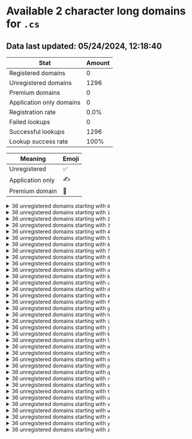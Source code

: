 # Available 2 character long domains for `.cs`

## Data last updated: 05/24/2024, 12:18:40

|Stat|Amount|
|--|--|
|Registered domains|0|
|Unregistered domains|1296|
|Premium domains|0|
|Application only domains|0|
|Registration rate|0.0%|
|Failed lookups|0|
|Successful lookups|1296|
|Lookup success rate|100%|


|Meaning|Emoji|
|--|--|
|Unregistered|:white_check_mark:|
|Application only|:writing_hand:|
|Premium domain|:gem:|

<details>
<summary>36 unregistered domains starting with <bold><code>0</code></bold></summary>

|Type|Domain|
|--|--|
|:white_check_mark:|`00.cs`|
|:white_check_mark:|`01.cs`|
|:white_check_mark:|`02.cs`|
|:white_check_mark:|`03.cs`|
|:white_check_mark:|`04.cs`|
|:white_check_mark:|`05.cs`|
|:white_check_mark:|`06.cs`|
|:white_check_mark:|`07.cs`|
|:white_check_mark:|`08.cs`|
|:white_check_mark:|`09.cs`|
|:white_check_mark:|`0a.cs`|
|:white_check_mark:|`0b.cs`|
|:white_check_mark:|`0c.cs`|
|:white_check_mark:|`0d.cs`|
|:white_check_mark:|`0e.cs`|
|:white_check_mark:|`0f.cs`|
|:white_check_mark:|`0g.cs`|
|:white_check_mark:|`0h.cs`|
|:white_check_mark:|`0i.cs`|
|:white_check_mark:|`0j.cs`|
|:white_check_mark:|`0k.cs`|
|:white_check_mark:|`0l.cs`|
|:white_check_mark:|`0m.cs`|
|:white_check_mark:|`0n.cs`|
|:white_check_mark:|`0o.cs`|
|:white_check_mark:|`0p.cs`|
|:white_check_mark:|`0q.cs`|
|:white_check_mark:|`0r.cs`|
|:white_check_mark:|`0s.cs`|
|:white_check_mark:|`0t.cs`|
|:white_check_mark:|`0u.cs`|
|:white_check_mark:|`0v.cs`|
|:white_check_mark:|`0w.cs`|
|:white_check_mark:|`0x.cs`|
|:white_check_mark:|`0y.cs`|
|:white_check_mark:|`0z.cs`|
</details>
<details>
<summary>36 unregistered domains starting with <bold><code>1</code></bold></summary>

|Type|Domain|
|--|--|
|:white_check_mark:|`10.cs`|
|:white_check_mark:|`11.cs`|
|:white_check_mark:|`12.cs`|
|:white_check_mark:|`13.cs`|
|:white_check_mark:|`14.cs`|
|:white_check_mark:|`15.cs`|
|:white_check_mark:|`16.cs`|
|:white_check_mark:|`17.cs`|
|:white_check_mark:|`18.cs`|
|:white_check_mark:|`19.cs`|
|:white_check_mark:|`1a.cs`|
|:white_check_mark:|`1b.cs`|
|:white_check_mark:|`1c.cs`|
|:white_check_mark:|`1d.cs`|
|:white_check_mark:|`1e.cs`|
|:white_check_mark:|`1f.cs`|
|:white_check_mark:|`1g.cs`|
|:white_check_mark:|`1h.cs`|
|:white_check_mark:|`1i.cs`|
|:white_check_mark:|`1j.cs`|
|:white_check_mark:|`1k.cs`|
|:white_check_mark:|`1l.cs`|
|:white_check_mark:|`1m.cs`|
|:white_check_mark:|`1n.cs`|
|:white_check_mark:|`1o.cs`|
|:white_check_mark:|`1p.cs`|
|:white_check_mark:|`1q.cs`|
|:white_check_mark:|`1r.cs`|
|:white_check_mark:|`1s.cs`|
|:white_check_mark:|`1t.cs`|
|:white_check_mark:|`1u.cs`|
|:white_check_mark:|`1v.cs`|
|:white_check_mark:|`1w.cs`|
|:white_check_mark:|`1x.cs`|
|:white_check_mark:|`1y.cs`|
|:white_check_mark:|`1z.cs`|
</details>
<details>
<summary>36 unregistered domains starting with <bold><code>2</code></bold></summary>

|Type|Domain|
|--|--|
|:white_check_mark:|`20.cs`|
|:white_check_mark:|`21.cs`|
|:white_check_mark:|`22.cs`|
|:white_check_mark:|`23.cs`|
|:white_check_mark:|`24.cs`|
|:white_check_mark:|`25.cs`|
|:white_check_mark:|`26.cs`|
|:white_check_mark:|`27.cs`|
|:white_check_mark:|`28.cs`|
|:white_check_mark:|`29.cs`|
|:white_check_mark:|`2a.cs`|
|:white_check_mark:|`2b.cs`|
|:white_check_mark:|`2c.cs`|
|:white_check_mark:|`2d.cs`|
|:white_check_mark:|`2e.cs`|
|:white_check_mark:|`2f.cs`|
|:white_check_mark:|`2g.cs`|
|:white_check_mark:|`2h.cs`|
|:white_check_mark:|`2i.cs`|
|:white_check_mark:|`2j.cs`|
|:white_check_mark:|`2k.cs`|
|:white_check_mark:|`2l.cs`|
|:white_check_mark:|`2m.cs`|
|:white_check_mark:|`2n.cs`|
|:white_check_mark:|`2o.cs`|
|:white_check_mark:|`2p.cs`|
|:white_check_mark:|`2q.cs`|
|:white_check_mark:|`2r.cs`|
|:white_check_mark:|`2s.cs`|
|:white_check_mark:|`2t.cs`|
|:white_check_mark:|`2u.cs`|
|:white_check_mark:|`2v.cs`|
|:white_check_mark:|`2w.cs`|
|:white_check_mark:|`2x.cs`|
|:white_check_mark:|`2y.cs`|
|:white_check_mark:|`2z.cs`|
</details>
<details>
<summary>36 unregistered domains starting with <bold><code>3</code></bold></summary>

|Type|Domain|
|--|--|
|:white_check_mark:|`30.cs`|
|:white_check_mark:|`31.cs`|
|:white_check_mark:|`32.cs`|
|:white_check_mark:|`33.cs`|
|:white_check_mark:|`34.cs`|
|:white_check_mark:|`35.cs`|
|:white_check_mark:|`36.cs`|
|:white_check_mark:|`37.cs`|
|:white_check_mark:|`38.cs`|
|:white_check_mark:|`39.cs`|
|:white_check_mark:|`3a.cs`|
|:white_check_mark:|`3b.cs`|
|:white_check_mark:|`3c.cs`|
|:white_check_mark:|`3d.cs`|
|:white_check_mark:|`3e.cs`|
|:white_check_mark:|`3f.cs`|
|:white_check_mark:|`3g.cs`|
|:white_check_mark:|`3h.cs`|
|:white_check_mark:|`3i.cs`|
|:white_check_mark:|`3j.cs`|
|:white_check_mark:|`3k.cs`|
|:white_check_mark:|`3l.cs`|
|:white_check_mark:|`3m.cs`|
|:white_check_mark:|`3n.cs`|
|:white_check_mark:|`3o.cs`|
|:white_check_mark:|`3p.cs`|
|:white_check_mark:|`3q.cs`|
|:white_check_mark:|`3r.cs`|
|:white_check_mark:|`3s.cs`|
|:white_check_mark:|`3t.cs`|
|:white_check_mark:|`3u.cs`|
|:white_check_mark:|`3v.cs`|
|:white_check_mark:|`3w.cs`|
|:white_check_mark:|`3x.cs`|
|:white_check_mark:|`3y.cs`|
|:white_check_mark:|`3z.cs`|
</details>
<details>
<summary>36 unregistered domains starting with <bold><code>4</code></bold></summary>

|Type|Domain|
|--|--|
|:white_check_mark:|`40.cs`|
|:white_check_mark:|`41.cs`|
|:white_check_mark:|`42.cs`|
|:white_check_mark:|`43.cs`|
|:white_check_mark:|`44.cs`|
|:white_check_mark:|`45.cs`|
|:white_check_mark:|`46.cs`|
|:white_check_mark:|`47.cs`|
|:white_check_mark:|`48.cs`|
|:white_check_mark:|`49.cs`|
|:white_check_mark:|`4a.cs`|
|:white_check_mark:|`4b.cs`|
|:white_check_mark:|`4c.cs`|
|:white_check_mark:|`4d.cs`|
|:white_check_mark:|`4e.cs`|
|:white_check_mark:|`4f.cs`|
|:white_check_mark:|`4g.cs`|
|:white_check_mark:|`4h.cs`|
|:white_check_mark:|`4i.cs`|
|:white_check_mark:|`4j.cs`|
|:white_check_mark:|`4k.cs`|
|:white_check_mark:|`4l.cs`|
|:white_check_mark:|`4m.cs`|
|:white_check_mark:|`4n.cs`|
|:white_check_mark:|`4o.cs`|
|:white_check_mark:|`4p.cs`|
|:white_check_mark:|`4q.cs`|
|:white_check_mark:|`4r.cs`|
|:white_check_mark:|`4s.cs`|
|:white_check_mark:|`4t.cs`|
|:white_check_mark:|`4u.cs`|
|:white_check_mark:|`4v.cs`|
|:white_check_mark:|`4w.cs`|
|:white_check_mark:|`4x.cs`|
|:white_check_mark:|`4y.cs`|
|:white_check_mark:|`4z.cs`|
</details>
<details>
<summary>36 unregistered domains starting with <bold><code>5</code></bold></summary>

|Type|Domain|
|--|--|
|:white_check_mark:|`50.cs`|
|:white_check_mark:|`51.cs`|
|:white_check_mark:|`52.cs`|
|:white_check_mark:|`53.cs`|
|:white_check_mark:|`54.cs`|
|:white_check_mark:|`55.cs`|
|:white_check_mark:|`56.cs`|
|:white_check_mark:|`57.cs`|
|:white_check_mark:|`58.cs`|
|:white_check_mark:|`59.cs`|
|:white_check_mark:|`5a.cs`|
|:white_check_mark:|`5b.cs`|
|:white_check_mark:|`5c.cs`|
|:white_check_mark:|`5d.cs`|
|:white_check_mark:|`5e.cs`|
|:white_check_mark:|`5f.cs`|
|:white_check_mark:|`5g.cs`|
|:white_check_mark:|`5h.cs`|
|:white_check_mark:|`5i.cs`|
|:white_check_mark:|`5j.cs`|
|:white_check_mark:|`5k.cs`|
|:white_check_mark:|`5l.cs`|
|:white_check_mark:|`5m.cs`|
|:white_check_mark:|`5n.cs`|
|:white_check_mark:|`5o.cs`|
|:white_check_mark:|`5p.cs`|
|:white_check_mark:|`5q.cs`|
|:white_check_mark:|`5r.cs`|
|:white_check_mark:|`5s.cs`|
|:white_check_mark:|`5t.cs`|
|:white_check_mark:|`5u.cs`|
|:white_check_mark:|`5v.cs`|
|:white_check_mark:|`5w.cs`|
|:white_check_mark:|`5x.cs`|
|:white_check_mark:|`5y.cs`|
|:white_check_mark:|`5z.cs`|
</details>
<details>
<summary>36 unregistered domains starting with <bold><code>6</code></bold></summary>

|Type|Domain|
|--|--|
|:white_check_mark:|`60.cs`|
|:white_check_mark:|`61.cs`|
|:white_check_mark:|`62.cs`|
|:white_check_mark:|`63.cs`|
|:white_check_mark:|`64.cs`|
|:white_check_mark:|`65.cs`|
|:white_check_mark:|`66.cs`|
|:white_check_mark:|`67.cs`|
|:white_check_mark:|`68.cs`|
|:white_check_mark:|`69.cs`|
|:white_check_mark:|`6a.cs`|
|:white_check_mark:|`6b.cs`|
|:white_check_mark:|`6c.cs`|
|:white_check_mark:|`6d.cs`|
|:white_check_mark:|`6e.cs`|
|:white_check_mark:|`6f.cs`|
|:white_check_mark:|`6g.cs`|
|:white_check_mark:|`6h.cs`|
|:white_check_mark:|`6i.cs`|
|:white_check_mark:|`6j.cs`|
|:white_check_mark:|`6k.cs`|
|:white_check_mark:|`6l.cs`|
|:white_check_mark:|`6m.cs`|
|:white_check_mark:|`6n.cs`|
|:white_check_mark:|`6o.cs`|
|:white_check_mark:|`6p.cs`|
|:white_check_mark:|`6q.cs`|
|:white_check_mark:|`6r.cs`|
|:white_check_mark:|`6s.cs`|
|:white_check_mark:|`6t.cs`|
|:white_check_mark:|`6u.cs`|
|:white_check_mark:|`6v.cs`|
|:white_check_mark:|`6w.cs`|
|:white_check_mark:|`6x.cs`|
|:white_check_mark:|`6y.cs`|
|:white_check_mark:|`6z.cs`|
</details>
<details>
<summary>36 unregistered domains starting with <bold><code>7</code></bold></summary>

|Type|Domain|
|--|--|
|:white_check_mark:|`70.cs`|
|:white_check_mark:|`71.cs`|
|:white_check_mark:|`72.cs`|
|:white_check_mark:|`73.cs`|
|:white_check_mark:|`74.cs`|
|:white_check_mark:|`75.cs`|
|:white_check_mark:|`76.cs`|
|:white_check_mark:|`77.cs`|
|:white_check_mark:|`78.cs`|
|:white_check_mark:|`79.cs`|
|:white_check_mark:|`7a.cs`|
|:white_check_mark:|`7b.cs`|
|:white_check_mark:|`7c.cs`|
|:white_check_mark:|`7d.cs`|
|:white_check_mark:|`7e.cs`|
|:white_check_mark:|`7f.cs`|
|:white_check_mark:|`7g.cs`|
|:white_check_mark:|`7h.cs`|
|:white_check_mark:|`7i.cs`|
|:white_check_mark:|`7j.cs`|
|:white_check_mark:|`7k.cs`|
|:white_check_mark:|`7l.cs`|
|:white_check_mark:|`7m.cs`|
|:white_check_mark:|`7n.cs`|
|:white_check_mark:|`7o.cs`|
|:white_check_mark:|`7p.cs`|
|:white_check_mark:|`7q.cs`|
|:white_check_mark:|`7r.cs`|
|:white_check_mark:|`7s.cs`|
|:white_check_mark:|`7t.cs`|
|:white_check_mark:|`7u.cs`|
|:white_check_mark:|`7v.cs`|
|:white_check_mark:|`7w.cs`|
|:white_check_mark:|`7x.cs`|
|:white_check_mark:|`7y.cs`|
|:white_check_mark:|`7z.cs`|
</details>
<details>
<summary>36 unregistered domains starting with <bold><code>8</code></bold></summary>

|Type|Domain|
|--|--|
|:white_check_mark:|`80.cs`|
|:white_check_mark:|`81.cs`|
|:white_check_mark:|`82.cs`|
|:white_check_mark:|`83.cs`|
|:white_check_mark:|`84.cs`|
|:white_check_mark:|`85.cs`|
|:white_check_mark:|`86.cs`|
|:white_check_mark:|`87.cs`|
|:white_check_mark:|`88.cs`|
|:white_check_mark:|`89.cs`|
|:white_check_mark:|`8a.cs`|
|:white_check_mark:|`8b.cs`|
|:white_check_mark:|`8c.cs`|
|:white_check_mark:|`8d.cs`|
|:white_check_mark:|`8e.cs`|
|:white_check_mark:|`8f.cs`|
|:white_check_mark:|`8g.cs`|
|:white_check_mark:|`8h.cs`|
|:white_check_mark:|`8i.cs`|
|:white_check_mark:|`8j.cs`|
|:white_check_mark:|`8k.cs`|
|:white_check_mark:|`8l.cs`|
|:white_check_mark:|`8m.cs`|
|:white_check_mark:|`8n.cs`|
|:white_check_mark:|`8o.cs`|
|:white_check_mark:|`8p.cs`|
|:white_check_mark:|`8q.cs`|
|:white_check_mark:|`8r.cs`|
|:white_check_mark:|`8s.cs`|
|:white_check_mark:|`8t.cs`|
|:white_check_mark:|`8u.cs`|
|:white_check_mark:|`8v.cs`|
|:white_check_mark:|`8w.cs`|
|:white_check_mark:|`8x.cs`|
|:white_check_mark:|`8y.cs`|
|:white_check_mark:|`8z.cs`|
</details>
<details>
<summary>36 unregistered domains starting with <bold><code>9</code></bold></summary>

|Type|Domain|
|--|--|
|:white_check_mark:|`90.cs`|
|:white_check_mark:|`91.cs`|
|:white_check_mark:|`92.cs`|
|:white_check_mark:|`93.cs`|
|:white_check_mark:|`94.cs`|
|:white_check_mark:|`95.cs`|
|:white_check_mark:|`96.cs`|
|:white_check_mark:|`97.cs`|
|:white_check_mark:|`98.cs`|
|:white_check_mark:|`99.cs`|
|:white_check_mark:|`9a.cs`|
|:white_check_mark:|`9b.cs`|
|:white_check_mark:|`9c.cs`|
|:white_check_mark:|`9d.cs`|
|:white_check_mark:|`9e.cs`|
|:white_check_mark:|`9f.cs`|
|:white_check_mark:|`9g.cs`|
|:white_check_mark:|`9h.cs`|
|:white_check_mark:|`9i.cs`|
|:white_check_mark:|`9j.cs`|
|:white_check_mark:|`9k.cs`|
|:white_check_mark:|`9l.cs`|
|:white_check_mark:|`9m.cs`|
|:white_check_mark:|`9n.cs`|
|:white_check_mark:|`9o.cs`|
|:white_check_mark:|`9p.cs`|
|:white_check_mark:|`9q.cs`|
|:white_check_mark:|`9r.cs`|
|:white_check_mark:|`9s.cs`|
|:white_check_mark:|`9t.cs`|
|:white_check_mark:|`9u.cs`|
|:white_check_mark:|`9v.cs`|
|:white_check_mark:|`9w.cs`|
|:white_check_mark:|`9x.cs`|
|:white_check_mark:|`9y.cs`|
|:white_check_mark:|`9z.cs`|
</details>
<details>
<summary>36 unregistered domains starting with <bold><code>a</code></bold></summary>

|Type|Domain|
|--|--|
|:white_check_mark:|`a0.cs`|
|:white_check_mark:|`a1.cs`|
|:white_check_mark:|`a2.cs`|
|:white_check_mark:|`a3.cs`|
|:white_check_mark:|`a4.cs`|
|:white_check_mark:|`a5.cs`|
|:white_check_mark:|`a6.cs`|
|:white_check_mark:|`a7.cs`|
|:white_check_mark:|`a8.cs`|
|:white_check_mark:|`a9.cs`|
|:white_check_mark:|`aa.cs`|
|:white_check_mark:|`ab.cs`|
|:white_check_mark:|`ac.cs`|
|:white_check_mark:|`ad.cs`|
|:white_check_mark:|`ae.cs`|
|:white_check_mark:|`af.cs`|
|:white_check_mark:|`ag.cs`|
|:white_check_mark:|`ah.cs`|
|:white_check_mark:|`ai.cs`|
|:white_check_mark:|`aj.cs`|
|:white_check_mark:|`ak.cs`|
|:white_check_mark:|`al.cs`|
|:white_check_mark:|`am.cs`|
|:white_check_mark:|`an.cs`|
|:white_check_mark:|`ao.cs`|
|:white_check_mark:|`ap.cs`|
|:white_check_mark:|`aq.cs`|
|:white_check_mark:|`ar.cs`|
|:white_check_mark:|`as.cs`|
|:white_check_mark:|`at.cs`|
|:white_check_mark:|`au.cs`|
|:white_check_mark:|`av.cs`|
|:white_check_mark:|`aw.cs`|
|:white_check_mark:|`ax.cs`|
|:white_check_mark:|`ay.cs`|
|:white_check_mark:|`az.cs`|
</details>
<details>
<summary>36 unregistered domains starting with <bold><code>b</code></bold></summary>

|Type|Domain|
|--|--|
|:white_check_mark:|`b0.cs`|
|:white_check_mark:|`b1.cs`|
|:white_check_mark:|`b2.cs`|
|:white_check_mark:|`b3.cs`|
|:white_check_mark:|`b4.cs`|
|:white_check_mark:|`b5.cs`|
|:white_check_mark:|`b6.cs`|
|:white_check_mark:|`b7.cs`|
|:white_check_mark:|`b8.cs`|
|:white_check_mark:|`b9.cs`|
|:white_check_mark:|`ba.cs`|
|:white_check_mark:|`bb.cs`|
|:white_check_mark:|`bc.cs`|
|:white_check_mark:|`bd.cs`|
|:white_check_mark:|`be.cs`|
|:white_check_mark:|`bf.cs`|
|:white_check_mark:|`bg.cs`|
|:white_check_mark:|`bh.cs`|
|:white_check_mark:|`bi.cs`|
|:white_check_mark:|`bj.cs`|
|:white_check_mark:|`bk.cs`|
|:white_check_mark:|`bl.cs`|
|:white_check_mark:|`bm.cs`|
|:white_check_mark:|`bn.cs`|
|:white_check_mark:|`bo.cs`|
|:white_check_mark:|`bp.cs`|
|:white_check_mark:|`bq.cs`|
|:white_check_mark:|`br.cs`|
|:white_check_mark:|`bs.cs`|
|:white_check_mark:|`bt.cs`|
|:white_check_mark:|`bu.cs`|
|:white_check_mark:|`bv.cs`|
|:white_check_mark:|`bw.cs`|
|:white_check_mark:|`bx.cs`|
|:white_check_mark:|`by.cs`|
|:white_check_mark:|`bz.cs`|
</details>
<details>
<summary>36 unregistered domains starting with <bold><code>c</code></bold></summary>

|Type|Domain|
|--|--|
|:white_check_mark:|`c0.cs`|
|:white_check_mark:|`c1.cs`|
|:white_check_mark:|`c2.cs`|
|:white_check_mark:|`c3.cs`|
|:white_check_mark:|`c4.cs`|
|:white_check_mark:|`c5.cs`|
|:white_check_mark:|`c6.cs`|
|:white_check_mark:|`c7.cs`|
|:white_check_mark:|`c8.cs`|
|:white_check_mark:|`c9.cs`|
|:white_check_mark:|`ca.cs`|
|:white_check_mark:|`cb.cs`|
|:white_check_mark:|`cc.cs`|
|:white_check_mark:|`cd.cs`|
|:white_check_mark:|`ce.cs`|
|:white_check_mark:|`cf.cs`|
|:white_check_mark:|`cg.cs`|
|:white_check_mark:|`ch.cs`|
|:white_check_mark:|`ci.cs`|
|:white_check_mark:|`cj.cs`|
|:white_check_mark:|`ck.cs`|
|:white_check_mark:|`cl.cs`|
|:white_check_mark:|`cm.cs`|
|:white_check_mark:|`cn.cs`|
|:white_check_mark:|`co.cs`|
|:white_check_mark:|`cp.cs`|
|:white_check_mark:|`cq.cs`|
|:white_check_mark:|`cr.cs`|
|:white_check_mark:|`cs.cs`|
|:white_check_mark:|`ct.cs`|
|:white_check_mark:|`cu.cs`|
|:white_check_mark:|`cv.cs`|
|:white_check_mark:|`cw.cs`|
|:white_check_mark:|`cx.cs`|
|:white_check_mark:|`cy.cs`|
|:white_check_mark:|`cz.cs`|
</details>
<details>
<summary>36 unregistered domains starting with <bold><code>d</code></bold></summary>

|Type|Domain|
|--|--|
|:white_check_mark:|`d0.cs`|
|:white_check_mark:|`d1.cs`|
|:white_check_mark:|`d2.cs`|
|:white_check_mark:|`d3.cs`|
|:white_check_mark:|`d4.cs`|
|:white_check_mark:|`d5.cs`|
|:white_check_mark:|`d6.cs`|
|:white_check_mark:|`d7.cs`|
|:white_check_mark:|`d8.cs`|
|:white_check_mark:|`d9.cs`|
|:white_check_mark:|`da.cs`|
|:white_check_mark:|`db.cs`|
|:white_check_mark:|`dc.cs`|
|:white_check_mark:|`dd.cs`|
|:white_check_mark:|`de.cs`|
|:white_check_mark:|`df.cs`|
|:white_check_mark:|`dg.cs`|
|:white_check_mark:|`dh.cs`|
|:white_check_mark:|`di.cs`|
|:white_check_mark:|`dj.cs`|
|:white_check_mark:|`dk.cs`|
|:white_check_mark:|`dl.cs`|
|:white_check_mark:|`dm.cs`|
|:white_check_mark:|`dn.cs`|
|:white_check_mark:|`do.cs`|
|:white_check_mark:|`dp.cs`|
|:white_check_mark:|`dq.cs`|
|:white_check_mark:|`dr.cs`|
|:white_check_mark:|`ds.cs`|
|:white_check_mark:|`dt.cs`|
|:white_check_mark:|`du.cs`|
|:white_check_mark:|`dv.cs`|
|:white_check_mark:|`dw.cs`|
|:white_check_mark:|`dx.cs`|
|:white_check_mark:|`dy.cs`|
|:white_check_mark:|`dz.cs`|
</details>
<details>
<summary>36 unregistered domains starting with <bold><code>e</code></bold></summary>

|Type|Domain|
|--|--|
|:white_check_mark:|`e0.cs`|
|:white_check_mark:|`e1.cs`|
|:white_check_mark:|`e2.cs`|
|:white_check_mark:|`e3.cs`|
|:white_check_mark:|`e4.cs`|
|:white_check_mark:|`e5.cs`|
|:white_check_mark:|`e6.cs`|
|:white_check_mark:|`e7.cs`|
|:white_check_mark:|`e8.cs`|
|:white_check_mark:|`e9.cs`|
|:white_check_mark:|`ea.cs`|
|:white_check_mark:|`eb.cs`|
|:white_check_mark:|`ec.cs`|
|:white_check_mark:|`ed.cs`|
|:white_check_mark:|`ee.cs`|
|:white_check_mark:|`ef.cs`|
|:white_check_mark:|`eg.cs`|
|:white_check_mark:|`eh.cs`|
|:white_check_mark:|`ei.cs`|
|:white_check_mark:|`ej.cs`|
|:white_check_mark:|`ek.cs`|
|:white_check_mark:|`el.cs`|
|:white_check_mark:|`em.cs`|
|:white_check_mark:|`en.cs`|
|:white_check_mark:|`eo.cs`|
|:white_check_mark:|`ep.cs`|
|:white_check_mark:|`eq.cs`|
|:white_check_mark:|`er.cs`|
|:white_check_mark:|`es.cs`|
|:white_check_mark:|`et.cs`|
|:white_check_mark:|`eu.cs`|
|:white_check_mark:|`ev.cs`|
|:white_check_mark:|`ew.cs`|
|:white_check_mark:|`ex.cs`|
|:white_check_mark:|`ey.cs`|
|:white_check_mark:|`ez.cs`|
</details>
<details>
<summary>36 unregistered domains starting with <bold><code>f</code></bold></summary>

|Type|Domain|
|--|--|
|:white_check_mark:|`f0.cs`|
|:white_check_mark:|`f1.cs`|
|:white_check_mark:|`f2.cs`|
|:white_check_mark:|`f3.cs`|
|:white_check_mark:|`f4.cs`|
|:white_check_mark:|`f5.cs`|
|:white_check_mark:|`f6.cs`|
|:white_check_mark:|`f7.cs`|
|:white_check_mark:|`f8.cs`|
|:white_check_mark:|`f9.cs`|
|:white_check_mark:|`fa.cs`|
|:white_check_mark:|`fb.cs`|
|:white_check_mark:|`fc.cs`|
|:white_check_mark:|`fd.cs`|
|:white_check_mark:|`fe.cs`|
|:white_check_mark:|`ff.cs`|
|:white_check_mark:|`fg.cs`|
|:white_check_mark:|`fh.cs`|
|:white_check_mark:|`fi.cs`|
|:white_check_mark:|`fj.cs`|
|:white_check_mark:|`fk.cs`|
|:white_check_mark:|`fl.cs`|
|:white_check_mark:|`fm.cs`|
|:white_check_mark:|`fn.cs`|
|:white_check_mark:|`fo.cs`|
|:white_check_mark:|`fp.cs`|
|:white_check_mark:|`fq.cs`|
|:white_check_mark:|`fr.cs`|
|:white_check_mark:|`fs.cs`|
|:white_check_mark:|`ft.cs`|
|:white_check_mark:|`fu.cs`|
|:white_check_mark:|`fv.cs`|
|:white_check_mark:|`fw.cs`|
|:white_check_mark:|`fx.cs`|
|:white_check_mark:|`fy.cs`|
|:white_check_mark:|`fz.cs`|
</details>
<details>
<summary>36 unregistered domains starting with <bold><code>g</code></bold></summary>

|Type|Domain|
|--|--|
|:white_check_mark:|`g0.cs`|
|:white_check_mark:|`g1.cs`|
|:white_check_mark:|`g2.cs`|
|:white_check_mark:|`g3.cs`|
|:white_check_mark:|`g4.cs`|
|:white_check_mark:|`g5.cs`|
|:white_check_mark:|`g6.cs`|
|:white_check_mark:|`g7.cs`|
|:white_check_mark:|`g8.cs`|
|:white_check_mark:|`g9.cs`|
|:white_check_mark:|`ga.cs`|
|:white_check_mark:|`gb.cs`|
|:white_check_mark:|`gc.cs`|
|:white_check_mark:|`gd.cs`|
|:white_check_mark:|`ge.cs`|
|:white_check_mark:|`gf.cs`|
|:white_check_mark:|`gg.cs`|
|:white_check_mark:|`gh.cs`|
|:white_check_mark:|`gi.cs`|
|:white_check_mark:|`gj.cs`|
|:white_check_mark:|`gk.cs`|
|:white_check_mark:|`gl.cs`|
|:white_check_mark:|`gm.cs`|
|:white_check_mark:|`gn.cs`|
|:white_check_mark:|`go.cs`|
|:white_check_mark:|`gp.cs`|
|:white_check_mark:|`gq.cs`|
|:white_check_mark:|`gr.cs`|
|:white_check_mark:|`gs.cs`|
|:white_check_mark:|`gt.cs`|
|:white_check_mark:|`gu.cs`|
|:white_check_mark:|`gv.cs`|
|:white_check_mark:|`gw.cs`|
|:white_check_mark:|`gx.cs`|
|:white_check_mark:|`gy.cs`|
|:white_check_mark:|`gz.cs`|
</details>
<details>
<summary>36 unregistered domains starting with <bold><code>h</code></bold></summary>

|Type|Domain|
|--|--|
|:white_check_mark:|`h0.cs`|
|:white_check_mark:|`h1.cs`|
|:white_check_mark:|`h2.cs`|
|:white_check_mark:|`h3.cs`|
|:white_check_mark:|`h4.cs`|
|:white_check_mark:|`h5.cs`|
|:white_check_mark:|`h6.cs`|
|:white_check_mark:|`h7.cs`|
|:white_check_mark:|`h8.cs`|
|:white_check_mark:|`h9.cs`|
|:white_check_mark:|`ha.cs`|
|:white_check_mark:|`hb.cs`|
|:white_check_mark:|`hc.cs`|
|:white_check_mark:|`hd.cs`|
|:white_check_mark:|`he.cs`|
|:white_check_mark:|`hf.cs`|
|:white_check_mark:|`hg.cs`|
|:white_check_mark:|`hh.cs`|
|:white_check_mark:|`hi.cs`|
|:white_check_mark:|`hj.cs`|
|:white_check_mark:|`hk.cs`|
|:white_check_mark:|`hl.cs`|
|:white_check_mark:|`hm.cs`|
|:white_check_mark:|`hn.cs`|
|:white_check_mark:|`ho.cs`|
|:white_check_mark:|`hp.cs`|
|:white_check_mark:|`hq.cs`|
|:white_check_mark:|`hr.cs`|
|:white_check_mark:|`hs.cs`|
|:white_check_mark:|`ht.cs`|
|:white_check_mark:|`hu.cs`|
|:white_check_mark:|`hv.cs`|
|:white_check_mark:|`hw.cs`|
|:white_check_mark:|`hx.cs`|
|:white_check_mark:|`hy.cs`|
|:white_check_mark:|`hz.cs`|
</details>
<details>
<summary>36 unregistered domains starting with <bold><code>i</code></bold></summary>

|Type|Domain|
|--|--|
|:white_check_mark:|`i0.cs`|
|:white_check_mark:|`i1.cs`|
|:white_check_mark:|`i2.cs`|
|:white_check_mark:|`i3.cs`|
|:white_check_mark:|`i4.cs`|
|:white_check_mark:|`i5.cs`|
|:white_check_mark:|`i6.cs`|
|:white_check_mark:|`i7.cs`|
|:white_check_mark:|`i8.cs`|
|:white_check_mark:|`i9.cs`|
|:white_check_mark:|`ia.cs`|
|:white_check_mark:|`ib.cs`|
|:white_check_mark:|`ic.cs`|
|:white_check_mark:|`id.cs`|
|:white_check_mark:|`ie.cs`|
|:white_check_mark:|`if.cs`|
|:white_check_mark:|`ig.cs`|
|:white_check_mark:|`ih.cs`|
|:white_check_mark:|`ii.cs`|
|:white_check_mark:|`ij.cs`|
|:white_check_mark:|`ik.cs`|
|:white_check_mark:|`il.cs`|
|:white_check_mark:|`im.cs`|
|:white_check_mark:|`in.cs`|
|:white_check_mark:|`io.cs`|
|:white_check_mark:|`ip.cs`|
|:white_check_mark:|`iq.cs`|
|:white_check_mark:|`ir.cs`|
|:white_check_mark:|`is.cs`|
|:white_check_mark:|`it.cs`|
|:white_check_mark:|`iu.cs`|
|:white_check_mark:|`iv.cs`|
|:white_check_mark:|`iw.cs`|
|:white_check_mark:|`ix.cs`|
|:white_check_mark:|`iy.cs`|
|:white_check_mark:|`iz.cs`|
</details>
<details>
<summary>36 unregistered domains starting with <bold><code>j</code></bold></summary>

|Type|Domain|
|--|--|
|:white_check_mark:|`j0.cs`|
|:white_check_mark:|`j1.cs`|
|:white_check_mark:|`j2.cs`|
|:white_check_mark:|`j3.cs`|
|:white_check_mark:|`j4.cs`|
|:white_check_mark:|`j5.cs`|
|:white_check_mark:|`j6.cs`|
|:white_check_mark:|`j7.cs`|
|:white_check_mark:|`j8.cs`|
|:white_check_mark:|`j9.cs`|
|:white_check_mark:|`ja.cs`|
|:white_check_mark:|`jb.cs`|
|:white_check_mark:|`jc.cs`|
|:white_check_mark:|`jd.cs`|
|:white_check_mark:|`je.cs`|
|:white_check_mark:|`jf.cs`|
|:white_check_mark:|`jg.cs`|
|:white_check_mark:|`jh.cs`|
|:white_check_mark:|`ji.cs`|
|:white_check_mark:|`jj.cs`|
|:white_check_mark:|`jk.cs`|
|:white_check_mark:|`jl.cs`|
|:white_check_mark:|`jm.cs`|
|:white_check_mark:|`jn.cs`|
|:white_check_mark:|`jo.cs`|
|:white_check_mark:|`jp.cs`|
|:white_check_mark:|`jq.cs`|
|:white_check_mark:|`jr.cs`|
|:white_check_mark:|`js.cs`|
|:white_check_mark:|`jt.cs`|
|:white_check_mark:|`ju.cs`|
|:white_check_mark:|`jv.cs`|
|:white_check_mark:|`jw.cs`|
|:white_check_mark:|`jx.cs`|
|:white_check_mark:|`jy.cs`|
|:white_check_mark:|`jz.cs`|
</details>
<details>
<summary>36 unregistered domains starting with <bold><code>k</code></bold></summary>

|Type|Domain|
|--|--|
|:white_check_mark:|`k0.cs`|
|:white_check_mark:|`k1.cs`|
|:white_check_mark:|`k2.cs`|
|:white_check_mark:|`k3.cs`|
|:white_check_mark:|`k4.cs`|
|:white_check_mark:|`k5.cs`|
|:white_check_mark:|`k6.cs`|
|:white_check_mark:|`k7.cs`|
|:white_check_mark:|`k8.cs`|
|:white_check_mark:|`k9.cs`|
|:white_check_mark:|`ka.cs`|
|:white_check_mark:|`kb.cs`|
|:white_check_mark:|`kc.cs`|
|:white_check_mark:|`kd.cs`|
|:white_check_mark:|`ke.cs`|
|:white_check_mark:|`kf.cs`|
|:white_check_mark:|`kg.cs`|
|:white_check_mark:|`kh.cs`|
|:white_check_mark:|`ki.cs`|
|:white_check_mark:|`kj.cs`|
|:white_check_mark:|`kk.cs`|
|:white_check_mark:|`kl.cs`|
|:white_check_mark:|`km.cs`|
|:white_check_mark:|`kn.cs`|
|:white_check_mark:|`ko.cs`|
|:white_check_mark:|`kp.cs`|
|:white_check_mark:|`kq.cs`|
|:white_check_mark:|`kr.cs`|
|:white_check_mark:|`ks.cs`|
|:white_check_mark:|`kt.cs`|
|:white_check_mark:|`ku.cs`|
|:white_check_mark:|`kv.cs`|
|:white_check_mark:|`kw.cs`|
|:white_check_mark:|`kx.cs`|
|:white_check_mark:|`ky.cs`|
|:white_check_mark:|`kz.cs`|
</details>
<details>
<summary>36 unregistered domains starting with <bold><code>l</code></bold></summary>

|Type|Domain|
|--|--|
|:white_check_mark:|`l0.cs`|
|:white_check_mark:|`l1.cs`|
|:white_check_mark:|`l2.cs`|
|:white_check_mark:|`l3.cs`|
|:white_check_mark:|`l4.cs`|
|:white_check_mark:|`l5.cs`|
|:white_check_mark:|`l6.cs`|
|:white_check_mark:|`l7.cs`|
|:white_check_mark:|`l8.cs`|
|:white_check_mark:|`l9.cs`|
|:white_check_mark:|`la.cs`|
|:white_check_mark:|`lb.cs`|
|:white_check_mark:|`lc.cs`|
|:white_check_mark:|`ld.cs`|
|:white_check_mark:|`le.cs`|
|:white_check_mark:|`lf.cs`|
|:white_check_mark:|`lg.cs`|
|:white_check_mark:|`lh.cs`|
|:white_check_mark:|`li.cs`|
|:white_check_mark:|`lj.cs`|
|:white_check_mark:|`lk.cs`|
|:white_check_mark:|`ll.cs`|
|:white_check_mark:|`lm.cs`|
|:white_check_mark:|`ln.cs`|
|:white_check_mark:|`lo.cs`|
|:white_check_mark:|`lp.cs`|
|:white_check_mark:|`lq.cs`|
|:white_check_mark:|`lr.cs`|
|:white_check_mark:|`ls.cs`|
|:white_check_mark:|`lt.cs`|
|:white_check_mark:|`lu.cs`|
|:white_check_mark:|`lv.cs`|
|:white_check_mark:|`lw.cs`|
|:white_check_mark:|`lx.cs`|
|:white_check_mark:|`ly.cs`|
|:white_check_mark:|`lz.cs`|
</details>
<details>
<summary>36 unregistered domains starting with <bold><code>m</code></bold></summary>

|Type|Domain|
|--|--|
|:white_check_mark:|`m0.cs`|
|:white_check_mark:|`m1.cs`|
|:white_check_mark:|`m2.cs`|
|:white_check_mark:|`m3.cs`|
|:white_check_mark:|`m4.cs`|
|:white_check_mark:|`m5.cs`|
|:white_check_mark:|`m6.cs`|
|:white_check_mark:|`m7.cs`|
|:white_check_mark:|`m8.cs`|
|:white_check_mark:|`m9.cs`|
|:white_check_mark:|`ma.cs`|
|:white_check_mark:|`mb.cs`|
|:white_check_mark:|`mc.cs`|
|:white_check_mark:|`md.cs`|
|:white_check_mark:|`me.cs`|
|:white_check_mark:|`mf.cs`|
|:white_check_mark:|`mg.cs`|
|:white_check_mark:|`mh.cs`|
|:white_check_mark:|`mi.cs`|
|:white_check_mark:|`mj.cs`|
|:white_check_mark:|`mk.cs`|
|:white_check_mark:|`ml.cs`|
|:white_check_mark:|`mm.cs`|
|:white_check_mark:|`mn.cs`|
|:white_check_mark:|`mo.cs`|
|:white_check_mark:|`mp.cs`|
|:white_check_mark:|`mq.cs`|
|:white_check_mark:|`mr.cs`|
|:white_check_mark:|`ms.cs`|
|:white_check_mark:|`mt.cs`|
|:white_check_mark:|`mu.cs`|
|:white_check_mark:|`mv.cs`|
|:white_check_mark:|`mw.cs`|
|:white_check_mark:|`mx.cs`|
|:white_check_mark:|`my.cs`|
|:white_check_mark:|`mz.cs`|
</details>
<details>
<summary>36 unregistered domains starting with <bold><code>n</code></bold></summary>

|Type|Domain|
|--|--|
|:white_check_mark:|`n0.cs`|
|:white_check_mark:|`n1.cs`|
|:white_check_mark:|`n2.cs`|
|:white_check_mark:|`n3.cs`|
|:white_check_mark:|`n4.cs`|
|:white_check_mark:|`n5.cs`|
|:white_check_mark:|`n6.cs`|
|:white_check_mark:|`n7.cs`|
|:white_check_mark:|`n8.cs`|
|:white_check_mark:|`n9.cs`|
|:white_check_mark:|`na.cs`|
|:white_check_mark:|`nb.cs`|
|:white_check_mark:|`nc.cs`|
|:white_check_mark:|`nd.cs`|
|:white_check_mark:|`ne.cs`|
|:white_check_mark:|`nf.cs`|
|:white_check_mark:|`ng.cs`|
|:white_check_mark:|`nh.cs`|
|:white_check_mark:|`ni.cs`|
|:white_check_mark:|`nj.cs`|
|:white_check_mark:|`nk.cs`|
|:white_check_mark:|`nl.cs`|
|:white_check_mark:|`nm.cs`|
|:white_check_mark:|`nn.cs`|
|:white_check_mark:|`no.cs`|
|:white_check_mark:|`np.cs`|
|:white_check_mark:|`nq.cs`|
|:white_check_mark:|`nr.cs`|
|:white_check_mark:|`ns.cs`|
|:white_check_mark:|`nt.cs`|
|:white_check_mark:|`nu.cs`|
|:white_check_mark:|`nv.cs`|
|:white_check_mark:|`nw.cs`|
|:white_check_mark:|`nx.cs`|
|:white_check_mark:|`ny.cs`|
|:white_check_mark:|`nz.cs`|
</details>
<details>
<summary>36 unregistered domains starting with <bold><code>o</code></bold></summary>

|Type|Domain|
|--|--|
|:white_check_mark:|`o0.cs`|
|:white_check_mark:|`o1.cs`|
|:white_check_mark:|`o2.cs`|
|:white_check_mark:|`o3.cs`|
|:white_check_mark:|`o4.cs`|
|:white_check_mark:|`o5.cs`|
|:white_check_mark:|`o6.cs`|
|:white_check_mark:|`o7.cs`|
|:white_check_mark:|`o8.cs`|
|:white_check_mark:|`o9.cs`|
|:white_check_mark:|`oa.cs`|
|:white_check_mark:|`ob.cs`|
|:white_check_mark:|`oc.cs`|
|:white_check_mark:|`od.cs`|
|:white_check_mark:|`oe.cs`|
|:white_check_mark:|`of.cs`|
|:white_check_mark:|`og.cs`|
|:white_check_mark:|`oh.cs`|
|:white_check_mark:|`oi.cs`|
|:white_check_mark:|`oj.cs`|
|:white_check_mark:|`ok.cs`|
|:white_check_mark:|`ol.cs`|
|:white_check_mark:|`om.cs`|
|:white_check_mark:|`on.cs`|
|:white_check_mark:|`oo.cs`|
|:white_check_mark:|`op.cs`|
|:white_check_mark:|`oq.cs`|
|:white_check_mark:|`or.cs`|
|:white_check_mark:|`os.cs`|
|:white_check_mark:|`ot.cs`|
|:white_check_mark:|`ou.cs`|
|:white_check_mark:|`ov.cs`|
|:white_check_mark:|`ow.cs`|
|:white_check_mark:|`ox.cs`|
|:white_check_mark:|`oy.cs`|
|:white_check_mark:|`oz.cs`|
</details>
<details>
<summary>36 unregistered domains starting with <bold><code>p</code></bold></summary>

|Type|Domain|
|--|--|
|:white_check_mark:|`p0.cs`|
|:white_check_mark:|`p1.cs`|
|:white_check_mark:|`p2.cs`|
|:white_check_mark:|`p3.cs`|
|:white_check_mark:|`p4.cs`|
|:white_check_mark:|`p5.cs`|
|:white_check_mark:|`p6.cs`|
|:white_check_mark:|`p7.cs`|
|:white_check_mark:|`p8.cs`|
|:white_check_mark:|`p9.cs`|
|:white_check_mark:|`pa.cs`|
|:white_check_mark:|`pb.cs`|
|:white_check_mark:|`pc.cs`|
|:white_check_mark:|`pd.cs`|
|:white_check_mark:|`pe.cs`|
|:white_check_mark:|`pf.cs`|
|:white_check_mark:|`pg.cs`|
|:white_check_mark:|`ph.cs`|
|:white_check_mark:|`pi.cs`|
|:white_check_mark:|`pj.cs`|
|:white_check_mark:|`pk.cs`|
|:white_check_mark:|`pl.cs`|
|:white_check_mark:|`pm.cs`|
|:white_check_mark:|`pn.cs`|
|:white_check_mark:|`po.cs`|
|:white_check_mark:|`pp.cs`|
|:white_check_mark:|`pq.cs`|
|:white_check_mark:|`pr.cs`|
|:white_check_mark:|`ps.cs`|
|:white_check_mark:|`pt.cs`|
|:white_check_mark:|`pu.cs`|
|:white_check_mark:|`pv.cs`|
|:white_check_mark:|`pw.cs`|
|:white_check_mark:|`px.cs`|
|:white_check_mark:|`py.cs`|
|:white_check_mark:|`pz.cs`|
</details>
<details>
<summary>36 unregistered domains starting with <bold><code>q</code></bold></summary>

|Type|Domain|
|--|--|
|:white_check_mark:|`q0.cs`|
|:white_check_mark:|`q1.cs`|
|:white_check_mark:|`q2.cs`|
|:white_check_mark:|`q3.cs`|
|:white_check_mark:|`q4.cs`|
|:white_check_mark:|`q5.cs`|
|:white_check_mark:|`q6.cs`|
|:white_check_mark:|`q7.cs`|
|:white_check_mark:|`q8.cs`|
|:white_check_mark:|`q9.cs`|
|:white_check_mark:|`qa.cs`|
|:white_check_mark:|`qb.cs`|
|:white_check_mark:|`qc.cs`|
|:white_check_mark:|`qd.cs`|
|:white_check_mark:|`qe.cs`|
|:white_check_mark:|`qf.cs`|
|:white_check_mark:|`qg.cs`|
|:white_check_mark:|`qh.cs`|
|:white_check_mark:|`qi.cs`|
|:white_check_mark:|`qj.cs`|
|:white_check_mark:|`qk.cs`|
|:white_check_mark:|`ql.cs`|
|:white_check_mark:|`qm.cs`|
|:white_check_mark:|`qn.cs`|
|:white_check_mark:|`qo.cs`|
|:white_check_mark:|`qp.cs`|
|:white_check_mark:|`qq.cs`|
|:white_check_mark:|`qr.cs`|
|:white_check_mark:|`qs.cs`|
|:white_check_mark:|`qt.cs`|
|:white_check_mark:|`qu.cs`|
|:white_check_mark:|`qv.cs`|
|:white_check_mark:|`qw.cs`|
|:white_check_mark:|`qx.cs`|
|:white_check_mark:|`qy.cs`|
|:white_check_mark:|`qz.cs`|
</details>
<details>
<summary>36 unregistered domains starting with <bold><code>r</code></bold></summary>

|Type|Domain|
|--|--|
|:white_check_mark:|`r0.cs`|
|:white_check_mark:|`r1.cs`|
|:white_check_mark:|`r2.cs`|
|:white_check_mark:|`r3.cs`|
|:white_check_mark:|`r4.cs`|
|:white_check_mark:|`r5.cs`|
|:white_check_mark:|`r6.cs`|
|:white_check_mark:|`r7.cs`|
|:white_check_mark:|`r8.cs`|
|:white_check_mark:|`r9.cs`|
|:white_check_mark:|`ra.cs`|
|:white_check_mark:|`rb.cs`|
|:white_check_mark:|`rc.cs`|
|:white_check_mark:|`rd.cs`|
|:white_check_mark:|`re.cs`|
|:white_check_mark:|`rf.cs`|
|:white_check_mark:|`rg.cs`|
|:white_check_mark:|`rh.cs`|
|:white_check_mark:|`ri.cs`|
|:white_check_mark:|`rj.cs`|
|:white_check_mark:|`rk.cs`|
|:white_check_mark:|`rl.cs`|
|:white_check_mark:|`rm.cs`|
|:white_check_mark:|`rn.cs`|
|:white_check_mark:|`ro.cs`|
|:white_check_mark:|`rp.cs`|
|:white_check_mark:|`rq.cs`|
|:white_check_mark:|`rr.cs`|
|:white_check_mark:|`rs.cs`|
|:white_check_mark:|`rt.cs`|
|:white_check_mark:|`ru.cs`|
|:white_check_mark:|`rv.cs`|
|:white_check_mark:|`rw.cs`|
|:white_check_mark:|`rx.cs`|
|:white_check_mark:|`ry.cs`|
|:white_check_mark:|`rz.cs`|
</details>
<details>
<summary>36 unregistered domains starting with <bold><code>s</code></bold></summary>

|Type|Domain|
|--|--|
|:white_check_mark:|`s0.cs`|
|:white_check_mark:|`s1.cs`|
|:white_check_mark:|`s2.cs`|
|:white_check_mark:|`s3.cs`|
|:white_check_mark:|`s4.cs`|
|:white_check_mark:|`s5.cs`|
|:white_check_mark:|`s6.cs`|
|:white_check_mark:|`s7.cs`|
|:white_check_mark:|`s8.cs`|
|:white_check_mark:|`s9.cs`|
|:white_check_mark:|`sa.cs`|
|:white_check_mark:|`sb.cs`|
|:white_check_mark:|`sc.cs`|
|:white_check_mark:|`sd.cs`|
|:white_check_mark:|`se.cs`|
|:white_check_mark:|`sf.cs`|
|:white_check_mark:|`sg.cs`|
|:white_check_mark:|`sh.cs`|
|:white_check_mark:|`si.cs`|
|:white_check_mark:|`sj.cs`|
|:white_check_mark:|`sk.cs`|
|:white_check_mark:|`sl.cs`|
|:white_check_mark:|`sm.cs`|
|:white_check_mark:|`sn.cs`|
|:white_check_mark:|`so.cs`|
|:white_check_mark:|`sp.cs`|
|:white_check_mark:|`sq.cs`|
|:white_check_mark:|`sr.cs`|
|:white_check_mark:|`ss.cs`|
|:white_check_mark:|`st.cs`|
|:white_check_mark:|`su.cs`|
|:white_check_mark:|`sv.cs`|
|:white_check_mark:|`sw.cs`|
|:white_check_mark:|`sx.cs`|
|:white_check_mark:|`sy.cs`|
|:white_check_mark:|`sz.cs`|
</details>
<details>
<summary>36 unregistered domains starting with <bold><code>t</code></bold></summary>

|Type|Domain|
|--|--|
|:white_check_mark:|`t0.cs`|
|:white_check_mark:|`t1.cs`|
|:white_check_mark:|`t2.cs`|
|:white_check_mark:|`t3.cs`|
|:white_check_mark:|`t4.cs`|
|:white_check_mark:|`t5.cs`|
|:white_check_mark:|`t6.cs`|
|:white_check_mark:|`t7.cs`|
|:white_check_mark:|`t8.cs`|
|:white_check_mark:|`t9.cs`|
|:white_check_mark:|`ta.cs`|
|:white_check_mark:|`tb.cs`|
|:white_check_mark:|`tc.cs`|
|:white_check_mark:|`td.cs`|
|:white_check_mark:|`te.cs`|
|:white_check_mark:|`tf.cs`|
|:white_check_mark:|`tg.cs`|
|:white_check_mark:|`th.cs`|
|:white_check_mark:|`ti.cs`|
|:white_check_mark:|`tj.cs`|
|:white_check_mark:|`tk.cs`|
|:white_check_mark:|`tl.cs`|
|:white_check_mark:|`tm.cs`|
|:white_check_mark:|`tn.cs`|
|:white_check_mark:|`to.cs`|
|:white_check_mark:|`tp.cs`|
|:white_check_mark:|`tq.cs`|
|:white_check_mark:|`tr.cs`|
|:white_check_mark:|`ts.cs`|
|:white_check_mark:|`tt.cs`|
|:white_check_mark:|`tu.cs`|
|:white_check_mark:|`tv.cs`|
|:white_check_mark:|`tw.cs`|
|:white_check_mark:|`tx.cs`|
|:white_check_mark:|`ty.cs`|
|:white_check_mark:|`tz.cs`|
</details>
<details>
<summary>36 unregistered domains starting with <bold><code>u</code></bold></summary>

|Type|Domain|
|--|--|
|:white_check_mark:|`u0.cs`|
|:white_check_mark:|`u1.cs`|
|:white_check_mark:|`u2.cs`|
|:white_check_mark:|`u3.cs`|
|:white_check_mark:|`u4.cs`|
|:white_check_mark:|`u5.cs`|
|:white_check_mark:|`u6.cs`|
|:white_check_mark:|`u7.cs`|
|:white_check_mark:|`u8.cs`|
|:white_check_mark:|`u9.cs`|
|:white_check_mark:|`ua.cs`|
|:white_check_mark:|`ub.cs`|
|:white_check_mark:|`uc.cs`|
|:white_check_mark:|`ud.cs`|
|:white_check_mark:|`ue.cs`|
|:white_check_mark:|`uf.cs`|
|:white_check_mark:|`ug.cs`|
|:white_check_mark:|`uh.cs`|
|:white_check_mark:|`ui.cs`|
|:white_check_mark:|`uj.cs`|
|:white_check_mark:|`uk.cs`|
|:white_check_mark:|`ul.cs`|
|:white_check_mark:|`um.cs`|
|:white_check_mark:|`un.cs`|
|:white_check_mark:|`uo.cs`|
|:white_check_mark:|`up.cs`|
|:white_check_mark:|`uq.cs`|
|:white_check_mark:|`ur.cs`|
|:white_check_mark:|`us.cs`|
|:white_check_mark:|`ut.cs`|
|:white_check_mark:|`uu.cs`|
|:white_check_mark:|`uv.cs`|
|:white_check_mark:|`uw.cs`|
|:white_check_mark:|`ux.cs`|
|:white_check_mark:|`uy.cs`|
|:white_check_mark:|`uz.cs`|
</details>
<details>
<summary>36 unregistered domains starting with <bold><code>v</code></bold></summary>

|Type|Domain|
|--|--|
|:white_check_mark:|`v0.cs`|
|:white_check_mark:|`v1.cs`|
|:white_check_mark:|`v2.cs`|
|:white_check_mark:|`v3.cs`|
|:white_check_mark:|`v4.cs`|
|:white_check_mark:|`v5.cs`|
|:white_check_mark:|`v6.cs`|
|:white_check_mark:|`v7.cs`|
|:white_check_mark:|`v8.cs`|
|:white_check_mark:|`v9.cs`|
|:white_check_mark:|`va.cs`|
|:white_check_mark:|`vb.cs`|
|:white_check_mark:|`vc.cs`|
|:white_check_mark:|`vd.cs`|
|:white_check_mark:|`ve.cs`|
|:white_check_mark:|`vf.cs`|
|:white_check_mark:|`vg.cs`|
|:white_check_mark:|`vh.cs`|
|:white_check_mark:|`vi.cs`|
|:white_check_mark:|`vj.cs`|
|:white_check_mark:|`vk.cs`|
|:white_check_mark:|`vl.cs`|
|:white_check_mark:|`vm.cs`|
|:white_check_mark:|`vn.cs`|
|:white_check_mark:|`vo.cs`|
|:white_check_mark:|`vp.cs`|
|:white_check_mark:|`vq.cs`|
|:white_check_mark:|`vr.cs`|
|:white_check_mark:|`vs.cs`|
|:white_check_mark:|`vt.cs`|
|:white_check_mark:|`vu.cs`|
|:white_check_mark:|`vv.cs`|
|:white_check_mark:|`vw.cs`|
|:white_check_mark:|`vx.cs`|
|:white_check_mark:|`vy.cs`|
|:white_check_mark:|`vz.cs`|
</details>
<details>
<summary>36 unregistered domains starting with <bold><code>w</code></bold></summary>

|Type|Domain|
|--|--|
|:white_check_mark:|`w0.cs`|
|:white_check_mark:|`w1.cs`|
|:white_check_mark:|`w2.cs`|
|:white_check_mark:|`w3.cs`|
|:white_check_mark:|`w4.cs`|
|:white_check_mark:|`w5.cs`|
|:white_check_mark:|`w6.cs`|
|:white_check_mark:|`w7.cs`|
|:white_check_mark:|`w8.cs`|
|:white_check_mark:|`w9.cs`|
|:white_check_mark:|`wa.cs`|
|:white_check_mark:|`wb.cs`|
|:white_check_mark:|`wc.cs`|
|:white_check_mark:|`wd.cs`|
|:white_check_mark:|`we.cs`|
|:white_check_mark:|`wf.cs`|
|:white_check_mark:|`wg.cs`|
|:white_check_mark:|`wh.cs`|
|:white_check_mark:|`wi.cs`|
|:white_check_mark:|`wj.cs`|
|:white_check_mark:|`wk.cs`|
|:white_check_mark:|`wl.cs`|
|:white_check_mark:|`wm.cs`|
|:white_check_mark:|`wn.cs`|
|:white_check_mark:|`wo.cs`|
|:white_check_mark:|`wp.cs`|
|:white_check_mark:|`wq.cs`|
|:white_check_mark:|`wr.cs`|
|:white_check_mark:|`ws.cs`|
|:white_check_mark:|`wt.cs`|
|:white_check_mark:|`wu.cs`|
|:white_check_mark:|`wv.cs`|
|:white_check_mark:|`ww.cs`|
|:white_check_mark:|`wx.cs`|
|:white_check_mark:|`wy.cs`|
|:white_check_mark:|`wz.cs`|
</details>
<details>
<summary>36 unregistered domains starting with <bold><code>x</code></bold></summary>

|Type|Domain|
|--|--|
|:white_check_mark:|`x0.cs`|
|:white_check_mark:|`x1.cs`|
|:white_check_mark:|`x2.cs`|
|:white_check_mark:|`x3.cs`|
|:white_check_mark:|`x4.cs`|
|:white_check_mark:|`x5.cs`|
|:white_check_mark:|`x6.cs`|
|:white_check_mark:|`x7.cs`|
|:white_check_mark:|`x8.cs`|
|:white_check_mark:|`x9.cs`|
|:white_check_mark:|`xa.cs`|
|:white_check_mark:|`xb.cs`|
|:white_check_mark:|`xc.cs`|
|:white_check_mark:|`xd.cs`|
|:white_check_mark:|`xe.cs`|
|:white_check_mark:|`xf.cs`|
|:white_check_mark:|`xg.cs`|
|:white_check_mark:|`xh.cs`|
|:white_check_mark:|`xi.cs`|
|:white_check_mark:|`xj.cs`|
|:white_check_mark:|`xk.cs`|
|:white_check_mark:|`xl.cs`|
|:white_check_mark:|`xm.cs`|
|:white_check_mark:|`xn.cs`|
|:white_check_mark:|`xo.cs`|
|:white_check_mark:|`xp.cs`|
|:white_check_mark:|`xq.cs`|
|:white_check_mark:|`xr.cs`|
|:white_check_mark:|`xs.cs`|
|:white_check_mark:|`xt.cs`|
|:white_check_mark:|`xu.cs`|
|:white_check_mark:|`xv.cs`|
|:white_check_mark:|`xw.cs`|
|:white_check_mark:|`xx.cs`|
|:white_check_mark:|`xy.cs`|
|:white_check_mark:|`xz.cs`|
</details>
<details>
<summary>36 unregistered domains starting with <bold><code>y</code></bold></summary>

|Type|Domain|
|--|--|
|:white_check_mark:|`y0.cs`|
|:white_check_mark:|`y1.cs`|
|:white_check_mark:|`y2.cs`|
|:white_check_mark:|`y3.cs`|
|:white_check_mark:|`y4.cs`|
|:white_check_mark:|`y5.cs`|
|:white_check_mark:|`y6.cs`|
|:white_check_mark:|`y7.cs`|
|:white_check_mark:|`y8.cs`|
|:white_check_mark:|`y9.cs`|
|:white_check_mark:|`ya.cs`|
|:white_check_mark:|`yb.cs`|
|:white_check_mark:|`yc.cs`|
|:white_check_mark:|`yd.cs`|
|:white_check_mark:|`ye.cs`|
|:white_check_mark:|`yf.cs`|
|:white_check_mark:|`yg.cs`|
|:white_check_mark:|`yh.cs`|
|:white_check_mark:|`yi.cs`|
|:white_check_mark:|`yj.cs`|
|:white_check_mark:|`yk.cs`|
|:white_check_mark:|`yl.cs`|
|:white_check_mark:|`ym.cs`|
|:white_check_mark:|`yn.cs`|
|:white_check_mark:|`yo.cs`|
|:white_check_mark:|`yp.cs`|
|:white_check_mark:|`yq.cs`|
|:white_check_mark:|`yr.cs`|
|:white_check_mark:|`ys.cs`|
|:white_check_mark:|`yt.cs`|
|:white_check_mark:|`yu.cs`|
|:white_check_mark:|`yv.cs`|
|:white_check_mark:|`yw.cs`|
|:white_check_mark:|`yx.cs`|
|:white_check_mark:|`yy.cs`|
|:white_check_mark:|`yz.cs`|
</details>
<details>
<summary>36 unregistered domains starting with <bold><code>z</code></bold></summary>

|Type|Domain|
|--|--|
|:white_check_mark:|`z0.cs`|
|:white_check_mark:|`z1.cs`|
|:white_check_mark:|`z2.cs`|
|:white_check_mark:|`z3.cs`|
|:white_check_mark:|`z4.cs`|
|:white_check_mark:|`z5.cs`|
|:white_check_mark:|`z6.cs`|
|:white_check_mark:|`z7.cs`|
|:white_check_mark:|`z8.cs`|
|:white_check_mark:|`z9.cs`|
|:white_check_mark:|`za.cs`|
|:white_check_mark:|`zb.cs`|
|:white_check_mark:|`zc.cs`|
|:white_check_mark:|`zd.cs`|
|:white_check_mark:|`ze.cs`|
|:white_check_mark:|`zf.cs`|
|:white_check_mark:|`zg.cs`|
|:white_check_mark:|`zh.cs`|
|:white_check_mark:|`zi.cs`|
|:white_check_mark:|`zj.cs`|
|:white_check_mark:|`zk.cs`|
|:white_check_mark:|`zl.cs`|
|:white_check_mark:|`zm.cs`|
|:white_check_mark:|`zn.cs`|
|:white_check_mark:|`zo.cs`|
|:white_check_mark:|`zp.cs`|
|:white_check_mark:|`zq.cs`|
|:white_check_mark:|`zr.cs`|
|:white_check_mark:|`zs.cs`|
|:white_check_mark:|`zt.cs`|
|:white_check_mark:|`zu.cs`|
|:white_check_mark:|`zv.cs`|
|:white_check_mark:|`zw.cs`|
|:white_check_mark:|`zx.cs`|
|:white_check_mark:|`zy.cs`|
|:white_check_mark:|`zz.cs`|
</details>